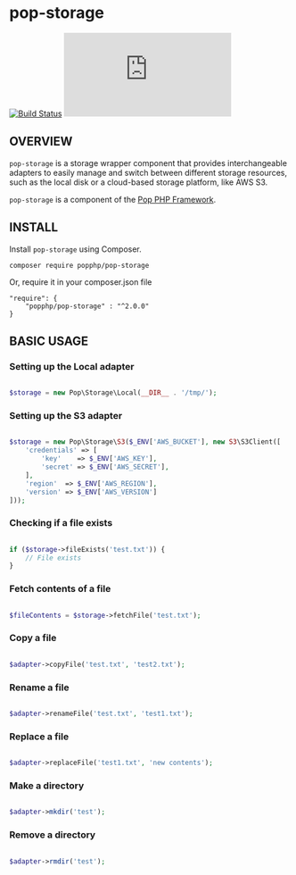pop-storage
===========

[![Build Status](https://github.com/popphp/pop-storage/workflows/phpunit/badge.svg)](https://github.com/popphp/pop-storage/actions)
[![Coverage Status](http://cc.popphp.org/coverage.php?comp=pop-storage)](http://cc.popphp.org/pop-storage/)

OVERVIEW
--------
`pop-storage` is a storage wrapper component that provides interchangeable adapters to easily manage and switch
between different storage resources, such as the local disk or a cloud-based storage platform, like AWS S3.

`pop-storage` is a component of the [Pop PHP Framework](http://www.popphp.org/).

INSTALL
-------

Install `pop-storage` using Composer.

    composer require popphp/pop-storage

Or, require it in your composer.json file

    "require": {
        "popphp/pop-storage" : "^2.0.0"
    }


BASIC USAGE
-----------

### Setting up the Local adapter

```php

$storage = new Pop\Storage\Local(__DIR__ . '/tmp/');

```

### Setting up the S3 adapter

```php

$storage = new Pop\Storage\S3($_ENV['AWS_BUCKET'], new S3\S3Client([
    'credentials' => [
        'key'    => $_ENV['AWS_KEY'],
        'secret' => $_ENV['AWS_SECRET'],
    ],
    'region'  => $_ENV['AWS_REGION'],
    'version' => $_ENV['AWS_VERSION']
]));

```

### Checking if a file exists

```php

if ($storage->fileExists('test.txt')) {
    // File exists
}

```

### Fetch contents of a file

```php

$fileContents = $storage->fetchFile('test.txt');


```

### Copy a file

```php

$adapter->copyFile('test.txt', 'test2.txt');

```

### Rename a file

```php

$adapter->renameFile('test.txt', 'test1.txt');

```


### Replace a file

```php

$adapter->replaceFile('test1.txt', 'new contents');

```

### Make a directory

```php

$adapter->mkdir('test');

```

### Remove a directory

```php

$adapter->rmdir('test');

```